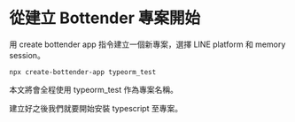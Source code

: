 # 從建立 Bottender 專案開始

用 create bottender app 指令建立一個新專案，選擇 LINE platform 和 memory session。

```
npx create-bottender-app typeorm_test
```

本文將會全程使用 typeorm_test 作為專案名稱。

建立好之後我們就要開始安裝 typescript 至專案。